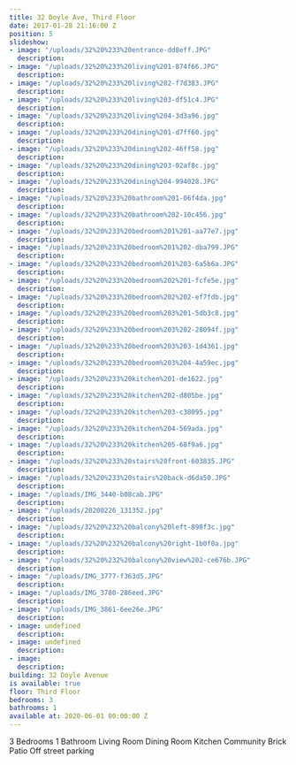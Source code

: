 ```yaml
---
title: 32 Doyle Ave, Third Floor
date: 2017-01-28 21:16:00 Z
position: 5
slideshow:
- image: "/uploads/32%20%233%20entrance-dd8eff.JPG"
  description: 
- image: "/uploads/32%20%233%20living%201-874f66.JPG"
  description: 
- image: "/uploads/32%20%233%20living%202-f7d383.JPG"
  description: 
- image: "/uploads/32%20%233%20living%203-df51c4.JPG"
  description: 
- image: "/uploads/32%20%233%20living%204-3d3a96.jpg"
  description: 
- image: "/uploads/32%20%233%20dining%201-d7ff60.jpg"
  description: 
- image: "/uploads/32%20%233%20dining%202-46ff58.jpg"
  description: 
- image: "/uploads/32%20%233%20dining%203-02af8c.jpg"
  description: 
- image: "/uploads/32%20%233%20dining%204-994028.JPG"
  description: 
- image: "/uploads/32%20%233%20bathroom%201-06f4da.jpg"
  description: 
- image: "/uploads/32%20%233%20bathroom%202-10c456.jpg"
  description: 
- image: "/uploads/32%20%233%20bedroom%201%201-aa77e7.jpg"
  description: 
- image: "/uploads/32%20%233%20bedroom%201%202-dba799.JPG"
  description: 
- image: "/uploads/32%20%233%20bedroom%201%203-6a5b6a.JPG"
  description: 
- image: "/uploads/32%20%233%20bedroom%202%201-fcfe5e.jpg"
  description: 
- image: "/uploads/32%20%233%20bedroom%202%202-ef7fdb.jpg"
  description: 
- image: "/uploads/32%20%233%20bedroom%203%201-5db3c8.jpg"
  description: 
- image: "/uploads/32%20%233%20bedroom%203%202-28094f.jpg"
  description: 
- image: "/uploads/32%20%233%20bedroom%203%203-1d4361.jpg"
  description: 
- image: "/uploads/32%20%233%20bedroom%203%204-4a59ec.jpg"
  description: 
- image: "/uploads/32%20%233%20kitchen%201-de1622.jpg"
  description: 
- image: "/uploads/32%20%233%20kitchen%202-d805be.jpg"
  description: 
- image: "/uploads/32%20%233%20kitchen%203-c38095.jpg"
  description: 
- image: "/uploads/32%20%233%20kitchen%204-569ada.jpg"
  description: 
- image: "/uploads/32%20%233%20kitchen%205-68f9a6.jpg"
  description: 
- image: "/uploads/32%20%233%20stairs%20front-603835.JPG"
  description: 
- image: "/uploads/32%20%233%20stairs%20back-d6da50.JPG"
  description: 
- image: "/uploads/IMG_3440-b08cab.JPG"
  description: 
- image: "/uploads/20200226_131352.jpg"
  description: 
- image: "/uploads/32%20%232%20balcony%20left-898f3c.jpg"
  description: 
- image: "/uploads/32%20%232%20balcony%20right-1b0f0a.jpg"
  description: 
- image: "/uploads/32%20%232%20balcony%20view%202-ce676b.JPG"
  description: 
- image: "/uploads/IMG_3777-f363d5.JPG"
  description: 
- image: "/uploads/IMG_3780-286eed.JPG"
  description: 
- image: "/uploads/IMG_3861-6ee26e.JPG"
  description: 
- image: undefined
  description: 
- image: undefined
  description: 
- image: 
  description: 
building: 32 Doyle Avenue
is available: true
floor: Third Floor
bedrooms: 3
bathrooms: 1
available at: 2020-06-01 00:00:00 Z
---
```


3 Bedrooms
1 Bathroom
Living Room
Dining Room
Kitchen
Community Brick Patio
Off street parking